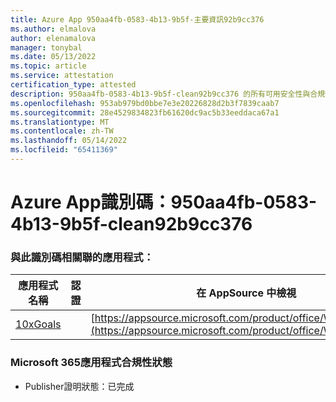 ```yaml
---
title: Azure App 950aa4fb-0583-4b13-9b5f-主要資訊92b9cc376
ms.author: elmalova
author: elenamalova
manager: tonybal
ms.date: 05/13/2022
ms.topic: article
ms.service: attestation
certification_type: attested
description: 950aa4fb-0583-4b13-9b5f-clean92b9cc376 的所有可用安全性與合規性資訊。
ms.openlocfilehash: 953ab979bd0bbe7e3e20226828d2b3f7839caab7
ms.sourcegitcommit: 28e4529834823fb61620dc9ac5b33eeddaca67a1
ms.translationtype: MT
ms.contentlocale: zh-TW
ms.lasthandoff: 05/14/2022
ms.locfileid: "65411369"
---
```

# <a name="azure-app-id-950aa4fb-0583-4b13-9b5f-bbc92b9cc376"></a>Azure App識別碼：950aa4fb-0583-4b13-9b5f-clean92b9cc376


### <a name="apps-associated-with-this-id"></a>與此識別碼相關聯的應用程式：
| **應用程式名稱** | **認證** | **在 AppSource 中檢視** |
|--------------|---------------|-----------------------|
| [10xGoals](../forward/WA200003122.md) |  | [https://appsource.microsoft.com/product/office/WA200003122](https://appsource.microsoft.com/product/office/WA200003122) |

### <a name="microsoft-365-app-compliance-status"></a>Microsoft 365應用程式合規性狀態
- Publisher證明狀態：已完成
